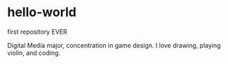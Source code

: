 # hello-world
first repository EVER

Digital Media major, concentration in game design. I love drawing, playing violin, and coding.
